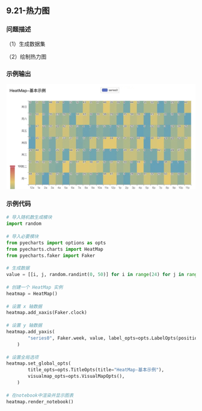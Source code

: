 ## 9.21-热力图

### 问题描述

（1）生成数据集

（2）绘制热力图

### 示例输出

<img src="https://github.com/jm199504/Python-Exercises/blob/master/9-%E7%BB%98%E5%88%B6%E5%9B%BE%E8%A1%A8%EF%BC%88pyecharts%EF%BC%89/9.21-%E7%83%AD%E5%8A%9B%E5%9B%BE/Figure_1.jpg?raw=true" style="zoom:80%;" />

### 示例代码

```python
# 导入随机数生成模块
import random

# 导入必要模块
from pyecharts import options as opts
from pyecharts.charts import HeatMap
from pyecharts.faker import Faker

# 生成数据
value = [[i, j, random.randint(0, 50)] for i in range(24) for j in range(7)]

# 创建一个 HeatMap 实例
heatmap = HeatMap()

# 设置 x 轴数据
heatmap.add_xaxis(Faker.clock)

# 设置 y 轴数据
heatmap.add_yaxis(
        "series0", Faker.week, value, label_opts=opts.LabelOpts(position="middle")
    )

# 设置全局选项
heatmap.set_global_opts(
        title_opts=opts.TitleOpts(title="HeatMap-基本示例"),
        visualmap_opts=opts.VisualMapOpts(),
    )

# 在notebook中渲染并显示图表
heatmap.render_notebook()
```